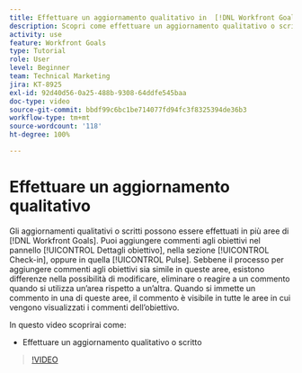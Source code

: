 ```yaml
---
title: Effettuare un aggiornamento qualitativo in  [!DNL Workfront Goals]
description: Scopri come effettuare un aggiornamento qualitativo o scritto in [!DNL Goals].
activity: use
feature: Workfront Goals
type: Tutorial
role: User
level: Beginner
team: Technical Marketing
jira: KT-8925
exl-id: 92d40d56-0a25-488b-9308-64ddfe545baa
doc-type: video
source-git-commit: bbdf99c6bc1be714077fd94fc3f8325394de36b3
workflow-type: tm+mt
source-wordcount: '118'
ht-degree: 100%

---
```


# Effettuare un aggiornamento qualitativo

Gli aggiornamenti qualitativi o scritti possono essere effettuati in più aree di [!DNL Workfront Goals]. Puoi aggiungere commenti agli obiettivi nel pannello [!UICONTROL Dettagli obiettivo], nella sezione [!UICONTROL Check-in], oppure in quella [!UICONTROL Pulse]. Sebbene il processo per aggiungere commenti agli obiettivi sia simile in queste aree, esistono differenze nella possibilità di modificare, eliminare o reagire a un commento quando si utilizza un’area rispetto a un’altra. Quando si immette un commento in una di queste aree, il commento è visibile in tutte le aree in cui vengono visualizzati i commenti dell’obiettivo.

In questo video scoprirai come:

* Effettuare un aggiornamento qualitativo o scritto

>[!VIDEO](https://video.tv.adobe.com/v/3415949/?quality=12&learn=on&enablevpops=1&captions=ita)
